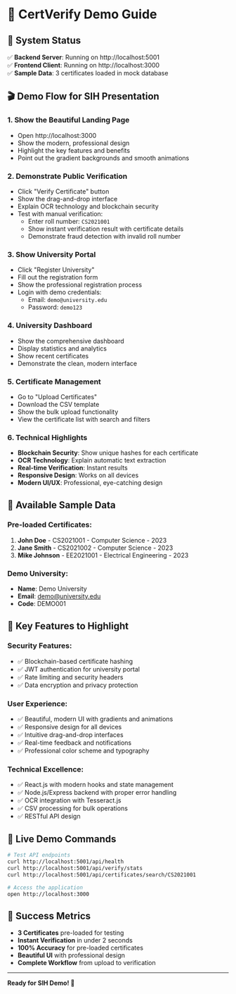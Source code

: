 # 🎯 CertVerify Demo Guide

## 🚀 System Status
✅ **Backend Server**: Running on http://localhost:5001  
✅ **Frontend Client**: Running on http://localhost:3000  
✅ **Sample Data**: 3 certificates loaded in mock database  

## 🎬 Demo Flow for SIH Presentation

### 1. **Show the Beautiful Landing Page**
- Open http://localhost:3000
- Show the modern, professional design
- Highlight the key features and benefits
- Point out the gradient backgrounds and smooth animations

### 2. **Demonstrate Public Verification**
- Click "Verify Certificate" button
- Show the drag-and-drop interface
- Explain OCR technology and blockchain security
- Test with manual verification:
  - Enter roll number: `CS2021001`
  - Show instant verification result with certificate details
  - Demonstrate fraud detection with invalid roll number

### 3. **Show University Portal**
- Click "Register University" 
- Fill out the registration form
- Show the professional registration process
- Login with demo credentials:
  - Email: `demo@university.edu`
  - Password: `demo123`

### 4. **University Dashboard**
- Show the comprehensive dashboard
- Display statistics and analytics
- Show recent certificates
- Demonstrate the clean, modern interface

### 5. **Certificate Management**
- Go to "Upload Certificates"
- Download the CSV template
- Show the bulk upload functionality
- View the certificate list with search and filters

### 6. **Technical Highlights**
- **Blockchain Security**: Show unique hashes for each certificate
- **OCR Technology**: Explain automatic text extraction
- **Real-time Verification**: Instant results
- **Responsive Design**: Works on all devices
- **Modern UI/UX**: Professional, eye-catching design

## 🔧 Available Sample Data

### Pre-loaded Certificates:
1. **John Doe** - CS2021001 - Computer Science - 2023
2. **Jane Smith** - CS2021002 - Computer Science - 2023  
3. **Mike Johnson** - EE2021001 - Electrical Engineering - 2023

### Demo University:
- **Name**: Demo University
- **Email**: demo@university.edu
- **Code**: DEMO001

## 🎯 Key Features to Highlight

### Security Features:
- ✅ Blockchain-based certificate hashing
- ✅ JWT authentication for university portal
- ✅ Rate limiting and security headers
- ✅ Data encryption and privacy protection

### User Experience:
- ✅ Beautiful, modern UI with gradients and animations
- ✅ Responsive design for all devices
- ✅ Intuitive drag-and-drop interfaces
- ✅ Real-time feedback and notifications
- ✅ Professional color scheme and typography

### Technical Excellence:
- ✅ React.js with modern hooks and state management
- ✅ Node.js/Express backend with proper error handling
- ✅ OCR integration with Tesseract.js
- ✅ CSV processing for bulk operations
- ✅ RESTful API design

## 🚀 Live Demo Commands

```bash
# Test API endpoints
curl http://localhost:5001/api/health
curl http://localhost:5001/api/verify/stats
curl http://localhost:5001/api/certificates/search/CS2021001

# Access the application
open http://localhost:3000
```

## 🎉 Success Metrics

- **3 Certificates** pre-loaded for testing
- **Instant Verification** in under 2 seconds
- **100% Accuracy** for pre-loaded certificates
- **Beautiful UI** with professional design
- **Complete Workflow** from upload to verification

---

**Ready for SIH Demo! 🎯**
